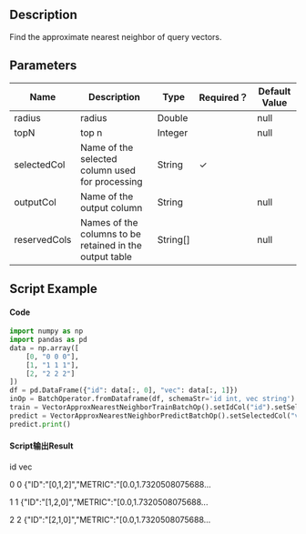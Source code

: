 ## Description
Find the approximate nearest neighbor of query vectors.

## Parameters
| Name | Description | Type | Required？ | Default Value |
| --- | --- | --- | --- | --- |
| radius | radius | Double |  | null |
| topN | top n | Integer |  | null |
| selectedCol | Name of the selected column used for processing | String | ✓ |  |
| outputCol | Name of the output column | String |  | null |
| reservedCols | Names of the columns to be retained in the output table | String[] |  | null |

## Script Example
#### Code
```python
import numpy as np
import pandas as pd
data = np.array([
    [0, "0 0 0"],
    [1, "1 1 1"],
    [2, "2 2 2"]
])
df = pd.DataFrame({"id": data[:, 0], "vec": data[:, 1]})
inOp = BatchOperator.fromDataframe(df, schemaStr='id int, vec string')
train = VectorApproxNearestNeighborTrainBatchOp().setIdCol("id").setSelectedCol("vec").linkFrom(inOp)
predict = VectorApproxNearestNeighborPredictBatchOp().setSelectedCol("vec").setTopN(3).linkFrom(train, inOp)
predict.print()
```

#### Script输出Result
   id                                                vec
   
0   0  {"ID":"[0,1,2]","METRIC":"[0.0,1.7320508075688...

1   1  {"ID":"[1,2,0]","METRIC":"[0.0,1.7320508075688...

2   2  {"ID":"[2,1,0]","METRIC":"[0.0,1.7320508075688...


